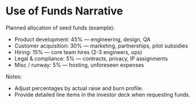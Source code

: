 # Use of Funds Narrative

Planned allocation of seed funds (example):

- Product development: 45% — engineering, design, QA
- Customer acquisition: 30% — marketing, partnerships, pilot subsidies
- Hiring: 15% — core team hires (2-3 engineers, ops)
- Legal & compliance: 5% — contracts, privacy, IP assignments
- Misc / runway: 5% — hosting, unforeseen expenses

Notes:

- Adjust percentages by actual raise and burn profile.
- Provide detailed line items in the investor deck when requesting funds.
